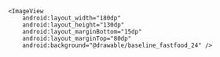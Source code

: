<?xml version="1.0" encoding="utf-8"?>
<LinearLayout
    xmlns:android="http://schemas.android.com/apk/res/android"
    android:orientation="vertical" android:layout_width="match_parent"
    android:layout_height="wrap_content"
    android:gravity="center"
    android:background="@color/design_default_color_primary_variant">
    <!--    color can be changed-->

    <ImageView
        android:layout_width="180dp"
        android:layout_height="130dp"
        android:layout_marginBottom="15dp"
        android:layout_marginTop="80dp"
        android:background="@drawable/baseline_fastfood_24" />
</LinearLayout>